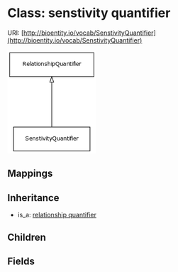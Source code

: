# Class: senstivity quantifier




URI: [http://bioentity.io/vocab/SenstivityQuantifier](http://bioentity.io/vocab/SenstivityQuantifier)

![img](images/SenstivityQuantifier.png)
## Mappings

## Inheritance

 *  is_a: [relationship quantifier](RelationshipQuantifier.md)
## Children

## Fields


